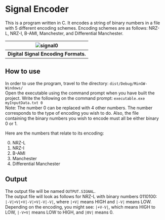 # Signal Encoder 
This is a program written in C. It encodes a string of binary numbers in a file with 5 different encoding schemes.
Encoding schemes are as follows: NRZ-L, NRZ-I, B-AMI, Manchester, and Differential Manchester.

| ![signal0](http://i.imgur.com/Q4T0uj4.png) 
| --- |
| **Digital Signal Encoding Formats.** |

## How to use 
In order to use the program, travel to the directory: `dist/Debug/MinGW-Windows/`  
Open the executable using the command prompt when you have built the project. 
Write the following on the command prompt: `executable.exe myInputData.txt 0`  
Note: The number 0 can be replaced with 4 other numbers. The number corresponds to the type of encoding you wish to do.
Also, the file containing the binary numbers you wish to encode must all be either binary 0 or 1.

Here are the numbers that relate to its encoding: 

0. NRZ-L
1. NRZ-I
2. B-AMI
3. Manchester
4. Differential Manchester

## Output
The output file will be named `OUTPUT.SIGNAL`.   
The output file will look as follows for NRZ-L with binary numbers 0110100: `|-V|+V|+V|-V|+V|-V|-V|`, where `|+V|` means HIGH and `|-V|` means LOW.  
Depending on the encoding, you might see: `|+V-V|`, which means HIGH to LOW, `|-V+V|` means LOW to HIGH, and `|0V|` means 0.
